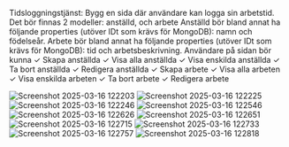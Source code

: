 Tidsloggningstjänst:
Bygg en sida där användare kan logga sin arbetstid. 
Det bör finnas 2 modeller: anställd, och arbete
Anställd bör bland annat ha följande properties (utöver IDt som krävs för MongoDB): namn och födelseår.
Arbete bör bland annat ha följande properties (utöver IDt som krävs för MongoDB): tid och arbetsbeskrivning.
Användare på sidan bör kunna 
✓ Skapa anställda
✓ Visa alla anställda
✓ Visa enskilda anställda
✓ Ta bort anställda
✓ Redigera anställda
✓ Skapa arbete
✓ Visa alla arbeten
✓ Visa enskilda arbeten
✓ Ta bort arbete
✓ Redigera arbete

![Screenshot 2025-03-16 122203](https://github.com/user-attachments/assets/41505341-f284-4116-b5e4-efbbb8c63887)
![Screenshot 2025-03-16 122225](https://github.com/user-attachments/assets/6e9d61a0-2e27-44fb-bf56-ca0f5b11911a)
![Screenshot 2025-03-16 122246](https://github.com/user-attachments/assets/9e8a57f2-6986-4471-b88c-fbaf2ad5ab06)
![Screenshot 2025-03-16 122546](https://github.com/user-attachments/assets/51e221e6-a0c0-4848-a13e-d511e0ba460f)
![Screenshot 2025-03-16 122626](https://github.com/user-attachments/assets/d5b9681f-0c46-4209-b7a8-1fb23e9b07e0)
![Screenshot 2025-03-16 122651](https://github.com/user-attachments/assets/4b767fa5-385e-45f5-b074-e487c09beca5)
![Screenshot 2025-03-16 122715](https://github.com/user-attachments/assets/35ab90e5-9168-4bb2-8b96-42473cbc7c4d)
![Screenshot 2025-03-16 122733](https://github.com/user-attachments/assets/6f47c806-b9fa-46bc-a95b-9b096404218a)
![Screenshot 2025-03-16 122757](https://github.com/user-attachments/assets/1e336f25-b5a8-418d-998c-c5e20f9794ac)
![Screenshot 2025-03-16 122818](https://github.com/user-attachments/assets/abd8d049-f16f-4c4b-9076-d431c0298148)
